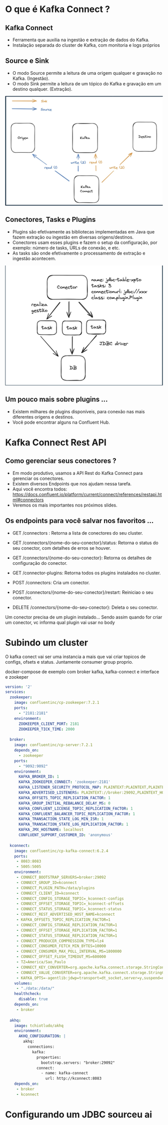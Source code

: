 # O que é Kafka Connect ?

## Kafka Connect
- Ferramenta que auxilia na ingestão e extração de dados do Kafka.
- Instalação separada do cluster de Kafka, com monitoria e logs próprios


## Source e Sink
- O modo Source permite a leitura de uma origem qualquer e gravação no Kafka. (Ingestão).
- O modo Sink permite a leitura de um tópico do Kafka e gravação em um destino qualquer. (Extração).

![alt text](image.png)

## Conectores, Tasks e Plugins
- Plugins são efetivamente as bibliotecas implementadas em Java que fazem extração ou ingestão em diversas origens/destinos.
- Conectores usam esses plugins e fazem o setup da configuração, por exemplo: número de tasks, URLs de conexão, e etc.
- As tasks são onde efetivamente o processamento de extração e ingestão acontecem.


![alt text](image-1.png)


## Um pouco mais sobre plugins ...
- Existem milhares de plugins disponíveis, para conexão nas mais diferentes origens e destinos.
- Você pode encontrar alguns na Confluent Hub.


# Kafka Connect Rest API

## Como gerenciar seus conectores ?
- Em modo produtivo, usamos a API Rest do Kafka Connect para gerenciar os conectores.
- Existem diversos Endpoints que nos ajudam nessa tarefa.
- Aqui você encontra todos: https://docs.confluent.io/platform/current/connect/references/restapi.html#connectors
- Veremos os mais importantes nos próximos slides.

## Os endpoints para você salvar nos favoritos ...
- GET /connectors : Retorna a lista de conectores do seu cluster.
- GET /connectors/{nome-do-seu-conector}/status: Retorna o status do seu conector, com detalhes de erros se houver.
- GET /connectors/{nome-do-seu-conector}: Retorna os detalhes de configuração do conector.
- GET /connector-plugins: Retorna todos os plugins instalados no cluster.


- POST /connectors: Cria um conector.
- POST /connectors/{nome-do-seu-conector}/restart: Reiniciao o seu conector.
- DELETE /connectors/{nome-do-seu-conector}: Deleta o seu conector.


Um conector precisa de um plugin instalado... Sendo assim quando for criar um conector, vc informa qual plugin vai usar no body

# Subindo um cluster

O kafka conect vai ser uma instancia a mais que vai criar topicos de configs, ofsets e status. Juntamente consumer group proprio.

docker-compose de exemplo com broker kafka, kafka-connect e interface e zookeper

```yaml
version: '2'
services:
  zookeeper:
    image: confluentinc/cp-zookeeper:7.2.1
    ports:
      - "2181:2181"
    environment:
      ZOOKEEPER_CLIENT_PORT: 2181
      ZOOKEEPER_TICK_TIME: 2000

  broker:
    image: confluentinc/cp-server:7.2.1
    depends_on:
      - zookeeper
    ports:
      - "9092:9092"
    environment:
      KAFKA_BROKER_ID: 1
      KAFKA_ZOOKEEPER_CONNECT: 'zookeeper:2181'
      KAFKA_LISTENER_SECURITY_PROTOCOL_MAP: PLAINTEXT:PLAINTEXT,PLAINTEXT_HOST:PLAINTEXT
      KAFKA_ADVERTISED_LISTENERS: PLAINTEXT://broker:29092,PLAINTEXT_HOST://localhost:9092
      KAFKA_OFFSETS_TOPIC_REPLICATION_FACTOR: 1
      KAFKA_GROUP_INITIAL_REBALANCE_DELAY_MS: 0
      KAFKA_CONFLUENT_LICENSE_TOPIC_REPLICATION_FACTOR: 1
      KAFKA_CONFLUENT_BALANCER_TOPIC_REPLICATION_FACTOR: 1
      KAFKA_TRANSACTION_STATE_LOG_MIN_ISR: 1
      KAFKA_TRANSACTION_STATE_LOG_REPLICATION_FACTOR: 1
      KAFKA_JMX_HOSTNAME: localhost
      CONFLUENT_SUPPORT_CUSTOMER_ID: 'anonymous'

  kconnect:
    image: confluentinc/cp-kafka-connect:6.2.4
    ports:
     - 8083:8083
     - 5005:5005
    environment:
     - CONNECT_BOOTSTRAP_SERVERS=broker:29092
     - CONNECT_GROUP_ID=kconnect
     - CONNECT_PLUGIN_PATH=/data/plugins
     - CONNECT_CLIENT_ID=kconnect
     - CONNECT_CONFIG_STORAGE_TOPIC=_kconnect-configs
     - CONNECT_OFFSET_STORAGE_TOPIC=_kconnect-offsets
     - CONNECT_STATUS_STORAGE_TOPIC=_kconnect-status
     - CONNECT_REST_ADVERTISED_HOST_NAME=kconnect
     - KAFKA_OFFSETS_TOPIC_REPLICATION_FACTOR=1
     - CONNECT_CONFIG_STORAGE_REPLICATION_FACTOR=1
     - CONNECT_OFFSET_STORAGE_REPLICATION_FACTOR=1
     - CONNECT_STATUS_STORAGE_REPLICATION_FACTOR=1
     - CONNECT_PRODUCER_COMPRESSION_TYPE=lz4
     - CONNECT_CONSUMER_FETCH_MIN_BYTES=10000
     - CONNECT_CONSUMER_MAX_POLL_INTERVAL_MS=1800000
     - CONNECT_OFFSET_FLUSH_TIMEOUT_MS=600000
     - TZ=America/Sao_Paulo
     - CONNECT_KEY_CONVERTER=org.apache.kafka.connect.storage.StringConverter
     - CONNECT_VALUE_CONVERTER=org.apache.kafka.connect.storage.StringConverter
     - KAFKA_OPTS=-agentlib:jdwp=transport=dt_socket,server=y,suspend=n,address=*:5005
    volumes:
     - "./data:/data/"
    healthcheck:
      disable: true
    depends_on:
     - broker

  akhq:
    image: tchiotludo/akhq
    environment:
      AKHQ_CONFIGURATION: |
        akhq:
          connections:
            kafka:
              properties:
                bootstrap.servers: "broker:29092"
              connect:
                - name: kafka-connect
                  url: http://kconnect:8083
    depends_on:
     - broker
     - kconnect
```



# Configurando um JDBC sourceu ai